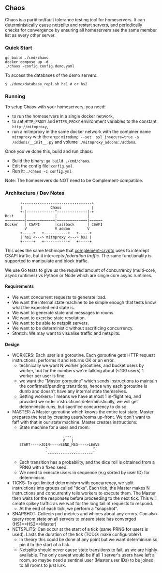 ## Chaos

Chaos is a partition/fault tolerance testing tool for homeservers. It can deterministically cause netsplits and restart servers, and periodically checks for convergence by ensuring all homeservers see the same member list as every other server.

### Quick Start
```
go build ./cmd/chaos
docker compose up -d
./chaos -config config.demo.yaml
```

To access the databases of the demo servers:
```
$ ./demo/database_repl.sh hs1 # or hs2
```

### Running

To setup Chaos with your homeservers, you need:
 - to run the homeservers in a single docker network,
 - to set `HTTP_PROXY` and `HTTPS_PROXY` environment variables to the constant `http://mitmproxy`,
 - run a mitmproxy in the same docker network with the container name `mitmproxy` with the
   args: `mitmdump --set  ssl_insecure=true -s /addons/__init__.py` and volume `./mitmproxy_addons:/addons`.

Once you've done this, build and run chaos:
- Build the binary: `go build ./cmd/chaos`.
- Edit the config file: `config.yml`.
- Run it: `./chaos -c config.yml`

Note: The homeservers do NOT need to be Complement-compatible.

### Architecture / Dev Notes

```
       +--------------------------------+
       |             Chaos              |
       +-|-------------^--------------|-+
Host     |             |              |
=========|=============|==============|======
Docker   | CSAPI       |callback      | CSAPI
         V             V addon        V
       +-----+   +-----------+   +-----+
       | hs1 <---> mitmproxy <---> hs2 |
       +-----+   +-----------+   +-----+
```

This uses the same technique that [complement-crypto](https://github.com/matrix-org/complement-crypto/)
uses to intercept CSAPI traffic, but it intercepts _federation traffic_. The same functionality is
supported to manipulate and block traffic.

We use Go tests to give us the required amount of concurrency (multi-core, async runtimes) vs Python
or Node which are single core async runtimes.

#### Requirements

- We want concurrent requests to generate load.
- We want the internal state machine to be simple enough that tests know what the expected end state is.
- We want to generate state and messages in rooms.
- We want to exercise state resolution.
- We want to be able to netsplit servers.
- We want to be deterministic without sacrificing concurrency.
- Stretch: We may want to visualise traffic and netsplits.

#### Design

- WORKERS: Each user is a goroutine. Each goroutine gets HTTP request instructions, performs it and returns OK or an error.
  * technically we want N worker goroutines, and bucket users by worker, but for the numbers we're talking about (<100 users) 1 worker per user is fine.
  * we want the "Master goroutine" which sends instructions to maintain the confirmed/pending transitions, hence why each goroutine is dumb and doesn't have any internal state themselves.
  * Setting workers=1 means we have at most 1 in-flight req, and provided we order instructions deterministically, we will get deterministic runs, but sacrifice concurrency to do so.
- MASTER: A Master goroutine which knows the entire test state. Master prepares the test by creating users/rooms up-front. We don't want to faff with that in our state machine. Master creates instructions:
  * State machine for a user and room:
    ```
                        .---. 
                        V   |
    START---->JOIN---->SEND_MSG---->LEAVE
                ^                     ^
                `---------------------`
    ```
  * Each transition has a probability, and the dice roll is obtained from a PRNG with a fixed seed.
  * We need to execute users in sequence (e.g sorted by user ID) for determinism.
- TICKS: To get limited determinism with concurrency, we split instructions into groups called "ticks". Each tick, the Master makes N instructions and concurrently tells workers to execute them. The Master then waits for the responses before proceeding to the next tick. This will create spikey traffic as we wait for the long tail of requests to respond.
  * At the end of each tick, we perform a "snapshot".
- SNAPSHOT: Collects pod metrics and whines about any errors. Can also query room state on all servers to ensure state has converged (HS1==HS2==Master)
- NETSPLITS: Can occur at the start of a tick (same PRNG for users is used). Lasts the duration of the tick (TODO: make configurable?).
  * In theory this could be done at any point but we want determinism so pin it to the start of a tick.
  * Netsplits should never cause state transitions to fail, as we are highly available. The only caveat would be if all 1 server's users have left a room, so maybe need a sentinel user (Master user IDs) to be joined to all rooms to just lurk.

